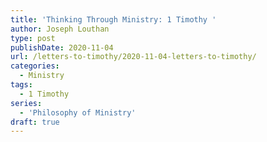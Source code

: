 ```yaml
---
title: 'Thinking Through Ministry: 1 Timothy '
author: Joseph Louthan
type: post
publishDate: 2020-11-04
url: /letters-to-timothy/2020-11-04-letters-to-timothy/
categories:
  - Ministry
tags:
  - 1 Timothy
series:
  - 'Philosophy of Ministry'
draft: true
---
```

